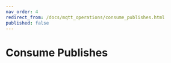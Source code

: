 ```yaml
---
nav_order: 4
redirect_from: /docs/mqtt_operations/consume_publishes.html
published: false
---
```


# Consume Publishes
